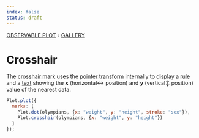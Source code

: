 ```yaml
---
index: false
status: draft
---
```


<div style="color: grey; font: 13px/25.5px var(--sans-serif); text-transform: uppercase;"><h1 style="display: none;">Plot: Crosshair</h1><a href="/plot">Observable Plot</a> › <a href="/@observablehq/plot-gallery">Gallery</a></div>

# Crosshair

The [crosshair mark](https://observablehq.com/plot/interactions/crosshair) uses the [pointer transform](https://observablehq.com/plot/interactions/pointer) internally to display a [rule](https://observablehq.com/plot/marks/rule) and a [text](https://observablehq.com/plot/marks/text) showing the **x** (horizontal↔︎ position) and **y** (vertical↕︎ position) value of the nearest data.

```js echo
Plot.plot({
  marks: [
    Plot.dot(olympians, {x: "weight", y: "height", stroke: "sex"}),
    Plot.crosshair(olympians, {x: "weight", y: "height"})
  ]
});
```

